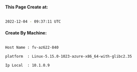 
   
#### This Page Create at:

```bash

2022-12-04 - 09:37:11 UTC

```

#### Create By Machine:

```bash

Host Name : fv-az622-840

platform  : Linux-5.15.0-1023-azure-x86_64-with-glibc2.35

Ip Local  : 10.1.0.9

```

